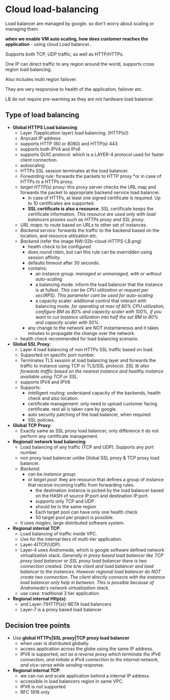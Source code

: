 # Cloud load-balancing

Load balancer are managed by google. so don't worry about scaling or managing them.

**when we enable VM auto scaling, how does customer reaches the application** - using cloud Load balancer..

Supports both TCP, UDP traffic, as well as HTTP/HTTPs.

One IP can direct traffic to any region around the world, supports cross region load balancing.

Also includes multi region failover.

They are very responsive to health of the application, failover etc.

LB do not require pre-warming as they are not hardware load balancer.

## Type of load balancing

- **Global HTTPS Load balancing**:
  - Layer 7(application layer) load balancing. (HTTP(s))
  - Anycast IP address
  - supports HTTP  (80 or 8080) and HTTP(s) 443
  - supports both IPV4 and IPv6
  - supports QUIC protocol: which is a LAYER-4 protocol used for faster client connection.
  - autoscaling
  - HTTPs SSL session terminates at the load balancer.
  - *Forwarding rule*: forwards the packets to HTTP proxy *or in case of HTTPs to a HTTPs proxy.
  - *target HTTP(s) proxy*: this proxy server checks the URL map and forwards the packet to appropriate backend service load balancer.
    - in case of HTTPs, at least one signed certificate is required. Up to 10 certificates are supported.
    - **SSL certificate is also a resource**. SSL certificate keeps the certificate information. *This resource are used only with load balancers proxies such as HTTPs proxy and SSL proxy*.
  - *URL maps*: to route based on URLs to other set of instances.
  - *Backend service*: forwards the traffic to the backend based on the location, and resource utilization etc.
  - *Backend* (refer the image NW-02b-cloud-HTTPS-LB.png)
    - health check to be configured
    - does round robin, but can this rule can be overridden using session affinity.
    - defaults timeout after 30 seconds.
    - contains:
      - an instance group: *managed or unmanaged, with or without auto-scaling*
      - a balancing mode: inform the load balancer that the instance is at fullest. *This can be CPU utilization or request per sec(RPS). This parameter cant be used for auto-scaling*
      - a capacity scaler: additional control that interact with balancing mode. *for operating at max of 80% CPU utilization, configure BM as 80% and capacity scaler with 100%, if you want to cut instance utilization into half the set BM to 80% and capacity scaler with 50%.*
    - any change to the network are NOT instantaneous and it takes minutes to propagate the change over the network.
  - health check recommended for load balancing scenario.
- **Global SSL Proxy**:
  - Layer 4 load balancing of non HTTPs SSL traffic based on load.
  - Supported on specific port number.
  - Terminates TLS session at load balancing layer and forwards the traffic to instance using TCP or TLS/SSL protocol. *SSL lb also forwards traffic based on the nearest instance and healthy instance available using TCP or SSL*.
  - supports IPV4 and IPV6
  - Supports:
    - intelligent routing: understand capacity of the backends, health check and also location.
    - certificate management: only need to upload customer facing certificate. rest all is taken care by google.
    - auto security patching of the load balancer, when required
    - SSL policies.
- **Global TCP Proxy**:
  - Exactly same as SSL proxy load balancer, only difference it do not perform any certificate management.
- **Regional/ network load balancing**:
  - Load balancing of any traffic (TCP and UDP). Supports any port number.
  - non proxy load balancer unlike Global SSL proxy & TCP proxy load balancer.
  - *Backend*:
    - can be *instance group*:
    - or *target pool*: they are resource that defines a group of instance that receive incoming traffic from forwarding rules.
      - the destination instance is picked by the load balancer based on the HASH of source IP:port and destination IP:port.
      - supports only TCP and UDP
      - should be in the same region
      - Each target pool can have only one health check
      - 50 target pool per project is possible.
  - it uses *maglev*, large  distributed software system.
- **Regional internal TCP**:
  - Load balancing of traffic inside VPC.
  - Use for the internal tiers of multi-tier application.
  - Layer-4(TCP/UDP).
  - Layer-4 uses *Andromeda*, which is google software defined network virtualization stack. *Generally in proxy based load balancer like TCP proxy load balancer or SSL proxy load balancer there is two connection created. One b/w client and load balancer and load balancer to the instances. However regional load balancer do NOT create two connection. The client directly connects with the instance load balancer only help in between. This is possible because of Andromeda's network virtualization stack.*
  - use case: traditional 3 tier application.
- **Regional internal Http(s)**:
  - and Layer-7(HTTP(s))-BETA load balancers
  - Layer-7 is a proxy based load balancer

## Decision tree points

- Use **global HTTPs|SSL proxy|TCP proxy load balancer**
  - when user is distributed globally.
  - access application across the globe using the same IP address.
  - IPV6 is supported, *act as a reverse proxy which terminate the IPv6 connection, and initiate a IPv4 connection to the internal network, and vice-versa while sending response*.
- **Regional internal TCP**:
  - we can run and scale application behind a internal IP address.
  - accessible in load balancers region in same VPC.
  - IPV6 is not supported
  - RFC 1918 only
